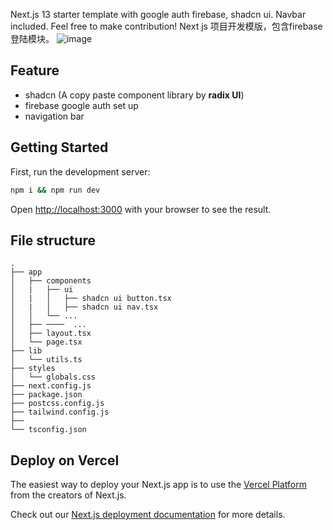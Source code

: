 Next.js 13 starter template with google auth firebase, shadcn ui. Navbar included. Feel free to make contribution!
Next js 项目开发模版，包含firebase登陆模块。
![image](https://github.com/hyqshr/Next-firebase-google-auth-starter/assets/63976795/aa9c1686-54e8-4d87-9383-047052c01534)

## Feature

- shadcn (A copy paste component library by **radix UI**)
- firebase google auth set up
- navigation bar
## Getting Started

First, run the development server:

```bash
npm i && npm run dev
```

Open [http://localhost:3000](http://localhost:3000) with your browser to see the result.

## File structure
```
.
├── app
│   ├── components
│   |   ├── ui
│   |   │   ├── shadcn ui button.tsx
│   |   │   ├── shadcn ui nav.tsx
│   │   └── ...
│   ├── ────  ...
│   ├── layout.tsx
│   └── page.tsx
├── lib
│   └── utils.ts
├── styles
│   └── globals.css
├── next.config.js
├── package.json
├── postcss.config.js
├── tailwind.config.js
├── 
└── tsconfig.json
```
## Deploy on Vercel

The easiest way to deploy your Next.js app is to use the [Vercel Platform](https://vercel.com/new?utm_medium=default-template&filter=next.js&utm_source=create-next-app&utm_campaign=create-next-app-readme) from the creators of Next.js.

Check out our [Next.js deployment documentation](https://nextjs.org/docs/deployment) for more details.
